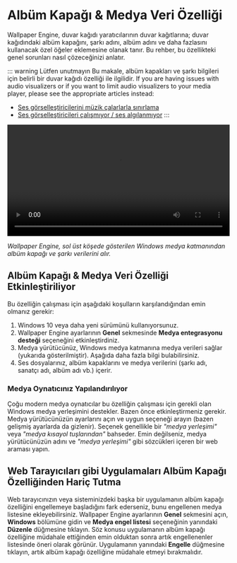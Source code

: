 # Albüm Kapağı & Medya Veri Özelliği

Wallpaper Engine, duvar kağıdı yaratıcılarının duvar kağıtlarına; duvar kağıdındaki albüm kapağını, şarkı adını, albüm adını ve daha fazlasını kullanacak özel öğeler eklemesine olanak tanır. Bu rehber, bu özellikteki genel sorunları nasıl çözeceğinizi anlatır.

::: warning Lütfen unutmayın
Bu makale, albüm kapakları ve şarkı bilgileri için belirli bir duvar kağıdı özelliği ile ilgilidir. If you are having issues with audio visualizers or if you want to limit audio visualizers to your media player, please see the appropriate articles instead:

* [Ses görselleştiricilerini müzik çalarlarla sınırlama](/audio/limittomusicplayer)
* [Ses görselleştiricileri çalışmıyor / ses algılanmıyor](/audio/audiodetection)
:::

<video width="100%" controls autoplay loop>
  <source src="/videos/media_controls.mp4" type="video/mp4">
  Tarayıcınız video etiketini desteklemiyor.
</video>

*Wallpaper Engine, sol üst köşede gösterilen Windows medya katmanından albüm kapağı ve şarkı verilerini alır.*

## Albüm Kapağı & Medya Veri Özelliği Etkinleştiriliyor

Bu özelliğin çalışması için aşağıdaki koşulların karşılandığından emin olmanız gerekir:

1. Windows 10 veya daha yeni sürümünü kullanıyorsunuz.
2. Wallpaper Engine ayarlarının **Genel** sekmesinde **Medya entegrasyonu desteği** seçeneğini etkinleştirdiniz.
3. Medya yürütücünüz, Windows medya katmanına medya verileri sağlar (yukarıda gösterilmiştir). Aşağıda daha fazla bilgi bulabilirsiniz.
4. Ses dosyalarınız, albüm kapaklarını ve medya verilerini (şarkı adı, sanatçı adı, albüm adı vb.) içerir.

### Medya Oynatıcınız Yapılandırılıyor

Çoğu modern medya oynatıcılar bu özelliğin çalışması için gerekli olan Windows medya yerleşimini destekler. Bazen önce etkinleştirmeniz gerekir. Medya yürütücünüzün ayarlarını açın ve uygun seçeneği arayın (bazen gelişmiş ayarlarda da gizlenir). Seçenek genellikle bir *"medya yerleşimi"* veya *"medya kısayol tuşlarından"* bahseder. Emin değilseniz, medya yürütücünüzün adını ve *"medya yerleşimi"* gibi sözcükleri içeren bir web araması yapın.

## Web Tarayıcıları gibi Uygulamaları Albüm Kapağı Özelliğinden Hariç Tutma

Web tarayıcınızın veya sisteminizdeki başka bir uygulamanın albüm kapağı özelliğini engellemeye başladığını fark ederseniz, bunu engellenen medya listesine ekleyebilirsiniz. Wallpaper Engine ayarlarının **Genel** sekmesini açın, **Windows** bölümüne gidin ve **Medya engel listesi** seçeneğinin yanındaki **Düzenle** düğmesine tıklayın. Söz konusu uygulamanın albüm kapağı özelliğine müdahale ettiğinden emin olduktan sonra artık engellenenler listesinde öneri olarak görünür. Uygulamanın yanındaki **Engelle** düğmesine tıklayın, artık albüm kapağı özelliğine müdahale etmeyi bırakmalıdır.
